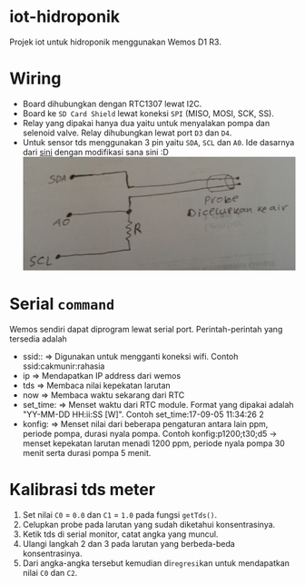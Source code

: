 # iot-hidroponik
Projek iot untuk hidroponik menggunakan Wemos D1 R3.

# Wiring
* Board dihubungkan dengan RTC1307 lewat I2C.
* Board ke `SD Card Shield` lewat koneksi `SPI` (MISO, MOSI, SCK, SS).
* Relay yang dipakai hanya dua yaitu untuk menyalakan pompa dan selenoid valve. Relay dihubungkan lewat port `D3` dan `D4`.
* Untuk sensor tds menggunakan 3 pin yaitu `SDA`, `SCL` dan `A0`. Ide dasarnya dari [sini](https://hackaday.io/project/7008-fly-wars-a-hackers-solution-to-world-hunger/log/24646-three-dollar-ec-ppm-meter-arduino) dengan modifikasi sana sini :D
![sensor](img/tds-sensor.jpg)


# Serial `command`
Wemos sendiri dapat diprogram lewat serial port. Perintah-perintah yang tersedia adalah

* ssid:<SSID>:<PASSWORD>  => Digunakan untuk mengganti koneksi wifi. Contoh ssid:cakmunir:rahasia
* ip => Mendapatkan IP address dari wemos
* tds => Membaca nilai kepekatan larutan
* now => Membaca waktu sekarang dari RTC
* set_time:<FORMAT> => Menset waktu dari RTC module. Format yang dipakai adalah "YY-MM-DD HH:ii:SS [W]". Contoh set_time:17-09-05 11:34:26 2
* konfig:<VALUES> => Menset nilai dari beberapa pengaturan antara lain ppm, periode pompa, durasi nyala pompa. Contoh konfig:p1200;t30;d5 -> menset kepekatan larutan menadi 1200 ppm, periode nyala pompa 30 menit serta durasi pompa 5 menit.

# Kalibrasi tds meter

1. Set nilai `C0` = `0.0` dan `C1` = `1.0` pada fungsi `getTds()`.
1. Celupkan probe pada larutan yang sudah diketahui konsentrasinya.
1. Ketik tds di serial monitor, catat angka yang muncul.
1. Ulangi langkah 2 dan 3 pada larutan yang berbeda-beda konsentrasinya.
1. Dari angka-angka tersebut kemudian di`regresi`kan untuk mendapatkan nilai `C0` dan `C2`.

